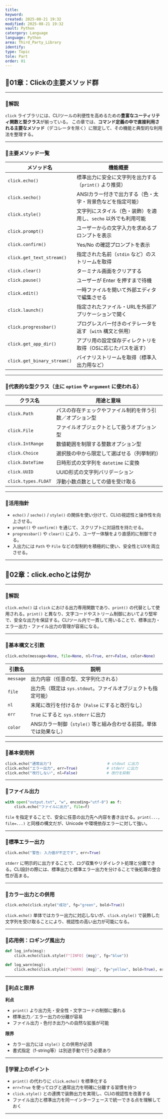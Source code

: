 ```yaml
---
title: 
keyword: 
created: 2025-08-21 19:32
modified: 2025-08-21 19:32
vault: Python
catergory: Language
language: Python
area: Third_Party_Library
identify:  
type: Topic
tole: Part
order: 01
---
```



## 📍01章：Clickの主要メソッド群

---

### 📝解説

`click` ライブラリには、CLIツールの利便性を高めるための**豊富なユーティリティ関数と型クラス**が揃っている。
この章では、**コマンド定義の中で直接利用される主要なメソッド**（デコレータを除く）に限定して、その機能と典型的な利用法を整理する。

---

### 📝主要メソッド一覧

| メソッド名                       | 機能概要                                |
| --------------------------- | ----------------------------------- |
| `click.echo()`              | 標準出力に安全に文字列を出力する（`print()` より推奨）    |
| `click.secho()`             | ANSIカラー付きで出力する（色・太字・背景色などを指定可能）     |
| `click.style()`             | 文字列にスタイル（色・装飾）を適用し、`secho` 以外でも利用可能 |
| `click.prompt()`            | ユーザーからの文字入力を求めるプロンプトを表示             |
| `click.confirm()`           | Yes/No の確認プロンプトを表示                  |
| `click.get_text_stream()`   | 指定された名前（`stdin` など）のストリームを取得        |
| `click.clear()`             | ターミナル画面をクリアする                       |
| `click.pause()`             | ユーザーが Enter を押すまで待機                 |
| `click.edit()`              | 一時ファイルを開いて外部エディタで編集させる              |
| `click.launch()`            | 指定されたファイル・URLを外部アプリケーションで開く         |
| `click.progressbar()`       | プログレスバー付きのイテレータを返す（`with` 構文と併用）    |
| `click.get_app_dir()`       | アプリ用の設定保存ディレクトリを取得（OSに応じたパスを返す）     |
| `click.get_binary_stream()` | バイナリストリームを取得（標準入出力用など）              |

---

### 📝代表的な型クラス（主に `option` や `argument` に使われる）

| クラス名                | 用途と意味                        |
| ------------------- | ---------------------------- |
| `click.Path`        | パスの存在チェックやファイル制約を伴う引数／オプション型 |
| `click.File`        | ファイルオブジェクトとして扱うオプション型        |
| `click.IntRange`    | 数値範囲を制限する整数オプション型            |
| `click.Choice`      | 選択肢の中から限定して選ばせる（列挙制約）        |
| `click.DateTime`    | 日時形式の文字列を `datetime` に変換     |
| `click.UUID`        | UUID形式の文字列バリデーション            |
| `click.types.FLOAT` | 浮動小数点数としての値を受け取る             |

---

### 📝活用指針

* `echo()` / `secho()` / `style()` の関係を使い分けて、CLIの視認性と操作性を向上させる。
* `prompt()` や `confirm()` を通じて、スクリプトに対話性を持たせる。
* `progressbar()` や `clear()` により、ユーザー体験をより直感的に制御できる。
* 入出力には `Path` や `File` などの型制約を積極的に使い、安全性とUXを両立させる。

---

## 📍02章：click.echoとは何か

---

### 📝解説

`click.echo()` は `click` における出力専用関数であり、`print()` の代替として使用される。`print()` と異なり、文字コードやストリーム制御においてより堅牢で、安全な出力を保証する。CLIツール内で一貫して用いることで、標準出力・エラー出力・ファイル出力の管理が容易になる。

---

### 📝基本構文と引数

```python
click.echo(message=None, file=None, nl=True, err=False, color=None)
```

| 引数名       | 説明                                       |
| --------- | ---------------------------------------- |
| `message` | 出力内容（任意の型、文字列化される）                       |
| `file`    | 出力先（既定は `sys.stdout`。ファイルオブジェクトも指定可能）    |
| `nl`      | 末尾に改行を付けるか（`False` にすると改行なし）             |
| `err`     | `True` にすると `sys.stderr` に出力             |
| `color`   | ANSIカラー制御（`style()` 等と組み合わせる前提。単体では効果なし） |

---

### 📝基本使用例

```python
click.echo("通常出力")                         # stdout に出力
click.echo("エラー出力", err=True)             # stderr に出力
click.echo("改行しない", nl=False)             # 改行を抑制
```

---

### 📝ファイル出力

```python
with open("output.txt", "w", encoding="utf-8") as f:
    click.echo("ファイルに出力", file=f)
```

`file` を指定することで、安全に任意の出力先へ内容を書き出せる。`print(..., file=...)` と同様の構文だが、Unicode や環境依存エラーに対して強い。

---

### 📝標準エラー出力

```python
click.echo("警告: 入力値が不正です", err=True)
```

`stderr` に明示的に出力することで、ログ収集やリダイレクト処理と分離できる。CLI設計の際には、標準出力と標準エラー出力を分けることで後処理の整合性が高まる。

---

### 📝カラー出力との併用

```python
click.echo(click.style("成功", fg="green", bold=True))
```

`click.echo()` 単体ではカラー出力に対応しないが、`click.style()` で装飾した文字列を受け取ることにより、視認性の高い出力が可能になる。

---

### 📝応用例：ロギング風出力

```python
def log_info(msg):
    click.echo(click.style(f"[INFO] {msg}", fg="blue"))

def log_warn(msg):
    click.echo(click.style(f"[WARN] {msg}", fg="yellow", bold=True), err=True)
```

---

### 📝利点と限界

**利点**

* `print()` より出力先・安全性・文字コードの制御に優れる
* 標準出力／エラー出力の分離が容易
* ファイル出力・色付き出力への自然な拡張が可能

**限界**

* カラー出力には `style()` との併用が必須
* 書式指定（f-string等）は別途手動で行う必要あり

---

### 📝学習上のポイント

* `print()` の代わりに `click.echo()` を標準化する
* `err=True` を使ってログと通常出力を明確に分離する習慣を持つ
* `click.style()` との連携で装飾出力を実現し、CLIの視認性を改善する
* ファイル出力と標準出力を同一インターフェースで統一できる点を理解しておく

---